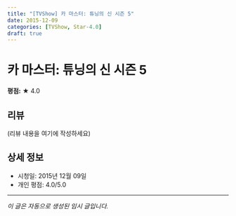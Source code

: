 ```yaml
---
title: "[TVShow] 카 마스터: 튜닝의 신 시즌 5"
date: 2015-12-09
categories: [TVShow, Star-4.0]
draft: true
---
```


# 카 마스터: 튜닝의 신 시즌 5

**평점:** ★ 4.0

## 리뷰

(리뷰 내용을 여기에 작성하세요)

## 상세 정보

- 시청일: 2015년 12월 09일
- 개인 평점: 4.0/5.0

---

*이 글은 자동으로 생성된 임시 글입니다.*
